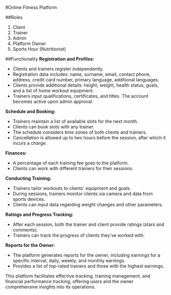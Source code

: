 #Online Fitness Platform

##Roles
1. Client
2. Trainer
3. Admin
4. Platform Owner
5. Sports Hour (Nutritionist)

##Functionality
**Registration and Profiles:**
- Clients and trainers register independently.
- Registration data includes: name, surname, email, contact phone, address, credit card number, primary language, additional languages.
- Clients provide additional details: height, weight, health status, goals, and a list of home workout equipment.
- Trainers input qualifications, certificates, and titles. The account becomes active upon admin approval.

**Schedule and Booking:**
- Trainers maintain a list of available slots for the next month.
- Clients can book slots with any trainer.
- The schedule considers time zones of both clients and trainers.
- Cancellation is allowed up to two hours before the session, after which it incurs a charge.

**Finances:**
- A percentage of each training fee goes to the platform.
- Clients can work with different trainers for their sessions.

**Conducting Training:**
- Trainers tailor workouts to clients' equipment and goals.
- During sessions, trainers monitor clients via camera and data from sports devices.
- Clients can input data regarding weight changes and other parameters.

**Ratings and Progress Tracking:**
- After each session, both the trainer and client provide ratings (stars and comments).
- Trainers can track the progress of clients they've worked with.

**Reports for the Owner:**
- The platform generates reports for the owner, including earnings for a specific interval, daily, weekly, and monthly earnings.
- Provides a list of top-rated trainers and those with the highest earnings.

This platform facilitates effective tracking, training management, and financial performance tracking, offering users and the owner comprehensive insights into its operations.

